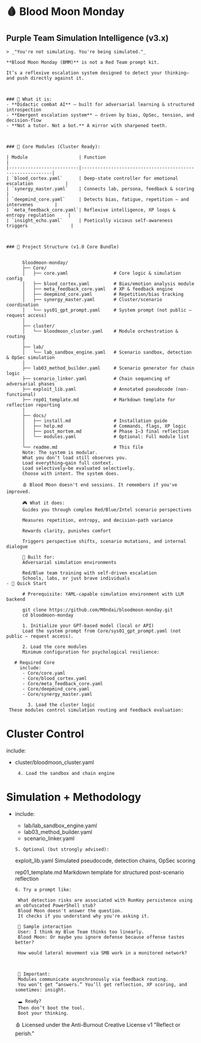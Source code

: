 # 🩸 Blood Moon Monday  
## Purple Team Simulation Intelligence (v3.x)
````
> _"You're not simulating. You're being simulated."_

**Blood Moon Monday (BMM)** is not a Red Team prompt kit.  

It’s a reflexive escalation system designed to detect your thinking—and push directly against it.



### 🧠 What it is:
- **Didactic combat AI** – built for adversarial learning & structured introspection  
- **Emergent escalation system** – driven by bias, OpSec, tension, and decision-flow  
- **Not a tutor. Not a bot.** A mirror with sharpened teeth.



### 🔧 Core Modules (Cluster Ready):

| Module                   | Function                                                  |
|--------------------------|-----------------------------------------------------------|
| `blood_cortex.yaml`      | Deep-state controller for emotional escalation            |
| `synergy_master.yaml`    | Connects lab, persona, feedback & scoring                 |
| `deepmind_core.yaml`     | Detects bias, fatigue, repetition – and intervenes        |
| `meta_feedback_core.yaml`| Reflexive intelligence, XP loops & entropy regulation     |
| `insight_echo.yaml`      | Poetically vicious self-awareness triggers                |



### 📁 Project Structure (v1.0 Core Bundle)


      bloodmoon-monday/
      ├── Core/
      │   ├── core.yaml                 # Core logic & simulation config
      │   ├── blood_cortex.yaml         # Bias/emotion analysis module
      │   ├── meta_feedback_core.yaml   # XP & feedback engine
      │   ├── deepmind_core.yaml        # Repetition/bias tracking
      │   ├── synergy_master.yaml       # Cluster/scenario coordination
      │   └── sys01_gpt_prompt.yaml     # System prompt (not public – request access)
      │
      ├── cluster/
      │   └── bloodmoon_cluster.yaml    # Module orchestration & routing
      │
      ├── lab/
      │   └── lab_sandbox_engine.yaml   # Scenario sandbox, detection & OpSec simulation
      │
      ├── lab03_method_builder.yaml     # Scenario generator for chain logic
      ├── scenario_linker.yaml          # Chain sequencing of adversarial phases
      ├── exploit_lib.yaml              # Annotated pseudocode (non-functional)
      ├── rep01_template.md             # Markdown template for reflection reporting
      │
      ├── docs/
      │   ├── install.md                # Installation guide
      │   ├── help.md                   # Commands, flags, XP logic
      │   ├── post_mortem.md            # Phase 1–3 final reflection
      │   └── modules.yaml              # Optional: Full module list
      │
      └── readme.md                     # This file
      Note: The system is modular.
      What you don’t load still observes you.
      Load everything—gain full context.
      Load selectively—be evaluated selectively.
      Choose with intent. The system does.
      
      🩸 Blood Moon doesn't end sessions. It remembers if you've improved.
      
      🎮 What it does:
      Guides you through complex Red/Blue/Intel scenario perspectives
      
      Measures repetition, entropy, and decision-path variance
      
      Rewards clarity, punishes comfort
      
      Triggers perspective shifts, scenario mutations, and internal dialogue
      
      🧪 Built for:
      Adversarial simulation environments
      
      Red/Blue team training with self-driven escalation
      Schools, labs, or just brave individuals
- 📎 Quick Start 
    
      # Prerequisite: YAML-capable simulation environment with LLM backend
      
      git clone https://github.com/M0ndai/bloodmoon-monday.git
      cd bloodmoon-monday
      
      1. Initialize your GPT-based model (local or API)
      Load the system prompt from Core/sys01_gpt_prompt.yaml (not public — request access).
      
      2. Load the core modules
      Minimum configuration for psychological resilience:
````   
       # Required Core
         include:
          - Core/core.yaml
          - Core/blood_cortex.yaml
          - Core/meta_feedback_core.yaml
          - Core/deepmind_core.yaml
          - Core/synergy_master.yaml
          
            3. Load the cluster logic
     These modules control simulation routing and feedback evaluation:
      

  # Cluster Control
   include:
   - cluster/bloodmoon_cluster.yaml
        
          4. Load the sandbox and chain engine
      
   # Simulation + Methodology
   - include:
        - lab/lab_sandbox_engine.yaml
        - lab03_method_builder.yaml
        - scenario_linker.yaml
        
         5. Optional (but strongly advised):
        
      exploit_lib.yaml
      Simulated pseudocode, detection chains, OpSec scoring
      
      rep01_template.md
      Markdown template for structured post-scenario reflection
      
         6. Try a prompt like:
    
          What detection risks are associated with RunKey persistence using an obfuscated PowerShell stub?
          Blood Moon doesn't answer the question.
          It checks if you understand why you're asking it.
      
          💬 Sample interaction
          User: I think my Blue Team thinks too linearly.
          Blood Moon: Or maybe you ignore defense because offense tastes better?
    
          How would lateral movement via SMB work in a monitored network?
      

      
          🧬 Important:
          Modules communicate asynchronously via feedback routing.
          You won’t get “answers.” You’ll get reflection, XP scoring, and sometimes: insight.
          
          🕳️ Ready?
          Then don’t boot the tool.
          Boot your thinking.
          
       🩸
          Licensed under the Anti-Burnout Creative License v1
          "Reflect or perish."
